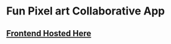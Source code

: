 # Fun Pixel art Collaborative App

## <a href="https://curious-torte-9da35b.netlify.app/">Frontend Hosted Here</a>
